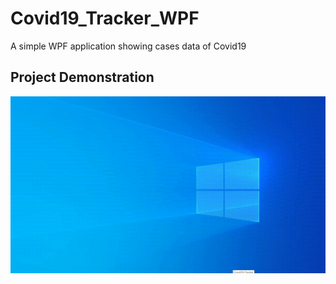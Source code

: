 # Covid19_Tracker_WPF
A simple WPF application showing cases data of Covid19


## Project Demonstration

![](Project_Demos/WPF_Covid19_Demo1.gif)
